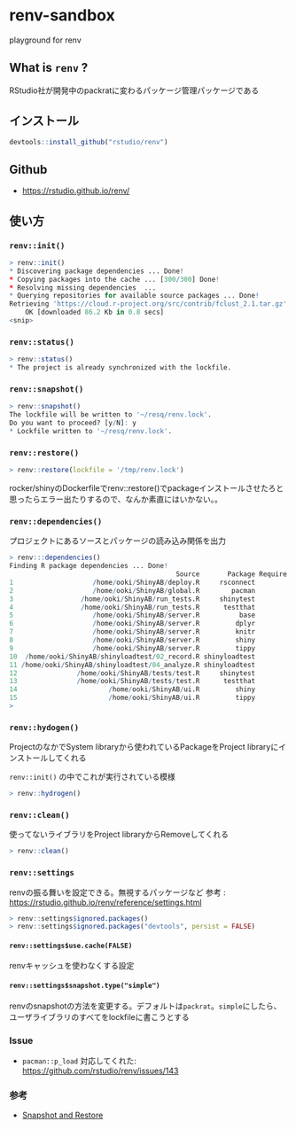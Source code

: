 # renv-sandbox
playground for renv 

## What is `renv` ?
RStudio社が開発中のpackratに変わるパッケージ管理パッケージである

## インストール

```R
devtools::install_github("rstudio/renv")
```

## Github
* https://rstudio.github.io/renv/

## 使い方

### ```renv::init()``` 

```R
> renv::init()
* Discovering package dependencies ... Done!
* Copying packages into the cache ... [300/300] Done!
* Resolving missing dependencies  ... 
* Querying repositories for available source packages ... Done!
Retrieving 'https://cloud.r-project.org/src/contrib/fclust_2.1.tar.gz' ...
	OK [downloaded 86.2 Kb in 0.8 secs]
<snip>
```

### ```renv::status()```

```R
> renv::status()
* The project is already synchronized with the lockfile.
```

### ```renv::snapshot()```

```R
> renv::snapshot()
The lockfile will be written to '~/resq/renv.lock'.
Do you want to proceed? [y/N]: y
* Lockfile written to '~/resq/renv.lock'.
```

### ```renv::restore()```

```R
> renv::restore(lockfile = '/tmp/renv.lock')
```

rocker/shinyのDockerfileでrenv::restore()でpackageインストールさせたろと思ったらエラー出たりするので、なんか素直にはいかない。。

### ```renv::dependencies()```

プロジェクトにあるソースとパッケージの読み込み関係を出力

```R
> renv:::dependencies()
Finding R package dependencies ... Done!
                                          Source       Package Require Version
1                    /home/ooki/ShinyAB/deploy.R     rsconnect                
2                    /home/ooki/ShinyAB/global.R        pacman                
3                 /home/ooki/ShinyAB/run_tests.R     shinytest                
4                 /home/ooki/ShinyAB/run_tests.R      testthat                
5                    /home/ooki/ShinyAB/server.R          base                
6                    /home/ooki/ShinyAB/server.R         dplyr                
7                    /home/ooki/ShinyAB/server.R         knitr                
8                    /home/ooki/ShinyAB/server.R         shiny                
9                    /home/ooki/ShinyAB/server.R         tippy                
10  /home/ooki/ShinyAB/shinyloadtest/02_record.R shinyloadtest                
11 /home/ooki/ShinyAB/shinyloadtest/04_analyze.R shinyloadtest                
12               /home/ooki/ShinyAB/tests/test.R     shinytest                
13               /home/ooki/ShinyAB/tests/test.R      testthat                
14                       /home/ooki/ShinyAB/ui.R         shiny                
15                       /home/ooki/ShinyAB/ui.R         tippy                
> 
```

### `renv::hydogen()` 

ProjectのなかでSystem libraryから使われているPackageをProject libraryにインストールしてくれる

`renv::init()` の中でこれが実行されている模様

```R
> renv::hydrogen()
```

### `renv::clean()`

使ってないライブラリをProject libraryからRemoveしてくれる

```R
> renv::clean()
```

### `renv::settings`

renvの振る舞いを設定できる。無視するパッケージなど
参考 : https://rstudio.github.io/renv/reference/settings.html

```R
> renv::settings$ignored.packages()
> renv::settings$ignored.packages("devtools", persist = FALSE)
```

#### `renv::settings$use.cache(FALSE)`

renvキャッシュを使わなくする設定

#### `renv::settings$snapshot.type("simple")`

renvのsnapshotの方法を変更する。デフォルトは`packrat`。`simple`にしたら、ユーザライブラリのすべてをlockfileに書こうとする

### Issue
* `pacman::p_load` 対応してくれた: https://github.com/rstudio/renv/issues/143

### 参考
* [Snapshot and Restore](https://environments.rstudio.com/snapshot)

